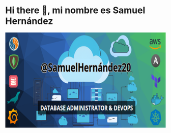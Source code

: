 # Hi there 👋, mi nombre es Samuel Hernández
<img src="images/Presentacion_GitHub.png" width="600" height="300" aling="center"/> 
